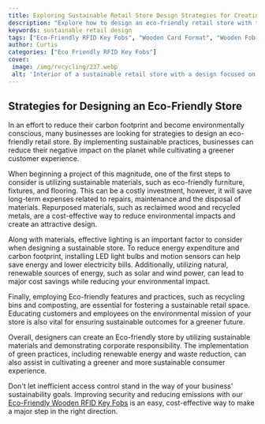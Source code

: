 ```yaml
---
title: Exploring Sustainable Retail Store Design Strategies for Creating an Eco-Friendly Store
description: "Explore how to design an eco-friendly retail store with tips on how to create a space that optimizes sustainability while still being inviting to customers Learn key strategies and how to implement them to bring your store to the next level"
keywords: sustainable retail design
tags: ["Eco-Friendly RFID Key Fobs", "Wooden Card Format", "Wooden Fob Format", "Customizable Designs", "Retail Stores"]
author: Curtis
categories: ["Eco Friendly RFID Key Fobs"]
cover: 
 image: /img/recycling/237.webp
 alt: 'Interior of a sustainable retail store with a design focused on eco-friendliness'
---
```

## Strategies for Designing an Eco-Friendly Store

In an effort to reduce their carbon footprint and become environmentally conscious, many businesses are looking for strategies to design an eco-friendly retail store. By implementing sustainable practices, businesses can reduce their negative impact on the planet while cultivating a greener customer experience. 

When beginning a project of this magnitude, one of the first steps to consider is utilizing sustainable materials, such as eco-friendly furniture, fixtures, and flooring. This can be a costly investment, however, it will save long-term expenses related to repairs, maintenance and the disposal of materials. Repurposed materials, such as reclaimed wood and recycled metals, are a cost-effective way to reduce environmental impacts and create an attractive design. 

Along with materials, effective lighting is an important factor to consider when designing a sustainable store. To reduce energy expenditure and carbon footprint, installing LED light bulbs and motion sensors can help save energy and lower electricity bills. Additionally, utilizing natural, renewable sources of energy, such as solar and wind power, can lead to major cost savings while reducing your environmental impact. 

Finally, employing Eco-friendly features and practices, such as recycling bins and composting, are essential for fostering a sustainable retail space. Educating customers and employees on the environmental mission of your store is also vital for ensuring sustainable outcomes for a greener future. 

Overall, designers can create an Eco-friendly store by utilizing sustainable materials and demonstrating corporate responsibility. The implementation of green practices, including renewable energy and waste reduction, can also assist in cultivating a greener and more sustainable consumer experience.

Don't let inefficient access control stand in the way of your business' sustainability goals. Improving security and reducing emissions with our [Eco-Friendly Wooden RFID Key Fobs](/eco-friendly-rfid-key-fobs) is an easy, cost-effective way to make a major step in the right direction.
